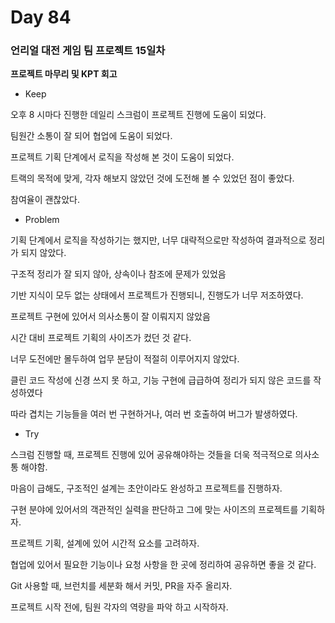 # Day 84

### 언리얼 대전 게임 팀 프로젝트 15일차

**프로젝트 마무리 및 KPT 회고**

- Keep

오후 8 시마다 진행한 데일리 스크럼이 프로젝트 진행에 도움이 되었다.

팀원간 소통이 잘 되어 협업에 도움이 되었다.

프로젝트 기획 단계에서 로직을 작성해 본 것이 도움이 되었다.

트랙의 목적에 맞게, 각자 해보지 않았던 것에 도전해 볼 수 있었던 점이 좋았다.

참여율이 괜찮았다.


- Problem

기획 단계에서 로직을 작성하기는 했지만, 너무 대략적으로만 작성하여 결과적으로 정리가 되지 않았다.

구조적 정리가 잘 되지 않아, 상속이나 참조에 문제가 있었음

기반 지식이 모두 없는 상태에서 프로젝트가 진행되니, 진행도가 너무 저조하였다.

프로젝트 구현에 있어서 의사소통이 잘 이뤄지지 않았음

시간 대비 프로젝트 기획의 사이즈가 컸던 것 같다.

너무 도전에만 몰두하여 업무 분담이 적절히 이루어지지 않았다.

클린 코드 작성에 신경 쓰지 못 하고, 기능 구현에 급급하여 정리가 되지 않은 코드를 작성하였다

따라 겹치는 기능들을 여러 번 구현하거나, 여러 번 호출하여 버그가 발생하였다.


- Try

스크럼 진행할 때, 프로젝트 진행에 있어 공유해야하는 것들을 더욱 적극적으로 의사소통 해야함.

마음이 급해도, 구조적인 설계는 초안이라도 완성하고 프로젝트를 진행하자.

구현 분야에 있어서의 객관적인 실력을 판단하고 그에 맞는 사이즈의 프로젝트를 기획하자.

프로젝트 기획, 설계에 있어 시간적 요소를 고려하자.

협업에 있어서 필요한 기능이나 요청 사항을 한 곳에 정리하여 공유하면 좋을 것 같다.

Git 사용할 때, 브런치를 세분화 해서 커밋, PR을 자주 올리자.

프로젝트 시작 전에, 팀원 각자의 역량을 파악 하고 시작하자.






